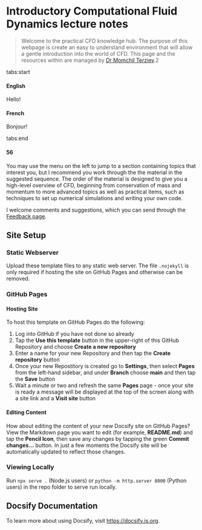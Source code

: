 # Introductory Computational Fluid Dynamics lecture notes 

> Welcome to the practical CFD knowledge hub. The purpose of this webpage is create an easy to understand environment that will allow a gentle introduction into the world of CFD. This page and the resources within are managed by [Dr Momchil Terziev](https://momchil-terziev.github.io/).2








tabs:start

#### **English**
Hello!
#### **French**
Bonjour!

tabs:end

#### 56


You may use the menu on the left to jump to a section containing topics that interest you, but I recommend you work through the the material in the suggested sequence. The order of the material is designed to give you a high-level overview of CFD, beginning from conservation of mass and momentum to more advanced topics as well as practical items, such as techniques to set up numerical simulations and writing your own code. 

I welcome comments and suggestions, which you can send through the [Feedback page](feedback).

## Site Setup

### Static Webserver
Upload these template files to any static web server. The file `.nojekyll` is only required if hosting the site on GitHub Pages and otherwise can be removed.

### GitHub Pages

#### Hosting Site

To host this template on GitHub Pages do the following:  

1. Log into GitHub if you have not done so already
2. Tap the **Use this template** button in the upper-right of this GitHub Repository and choose **Create a new repository**
3. Enter a name for your new Repository and then tap the **Create repository** button
4. Once your new Repostitory is created go to **Settings**, then select **Pages** from the left-hand sidebar, and under **Branch** choose **main** and then tap the **Save** button
5. Wait a minute or two and refresh the same **Pages** page - once your site is ready a message will be displayed at the top of the screen along with a site link and a **Visit site** button

#### Editing Content

How about editing the content of your new Docsify site on GitHub Pages? View the Markdown page you want to edit (for example, **README.md**) and tap the **Pencil Icon**, then save any changes by tapping the green **Commit changes...** button. In just a few moments the Docsify site will be automatically updated to reflect those changes.



### Viewing Locally 
Run `npx serve .` (Node.js users) or `python -m http.server 8000` (Python users) in the repo folder to serve run locally.

## Docsify Documentation

To learn more about using Docsify, visit https://docsify.js.org.


